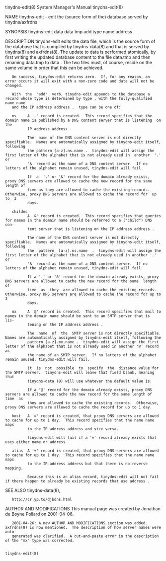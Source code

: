 tinydns-edit(8)                                               System Manager's Manual                                              tinydns-edit(8)

NAME
       tinydns-edit - edit the (source form of the) database served by tinydns/axfrdns

SYNOPSIS
       tinydns-edit data data.tmp add type name address

DESCRIPTION
       tinydns-edit  edits  the  data  file,  which  is  the source form of the database that is compiled by tinydns-data(8) and that is served by
       tinydns(8) and axfrdns(8).  The update to data is performed atomically, by first writing the updated database content to the file  data.tmp
       and then renaming data.tmp to data .  The two files must, of course, reside on the same volume in order that this can be achieved.

       On success, tinydns-edit returns zero.  If, for any reason, an error occurs it will exit with a non-zero code and data will not be changed.

       With  the  "add"  verb, tinydns-edit appends to the database a record whose type is determined by type , with the fully-qualified name name
       and the IP address address .  type can be one of:

       ns     A '.' record is created.  This record specifies that the domain name is published by a DNS content server that is listening  on  the
              IP address address .

              The  name of the DNS content server is not directly specifiable.  Names are automatically assigned by tinydns-edit itself, following
              the pattern [a-z].ns.name .  tinydns-edit will assign the first letter of the alphabet that is not already used in  another  '.'  or
              '&' record as the name of a DNS content server.  If no letters of the alphabet remain unused, tinydns-edit will fail.

              If  a  '.' or '&' record for the domain already exists, proxy DNS servers are allowed to cache the new record for the same length of
              time as they are allowed to cache the existing records.  Otherwise, proxy DNS servers are allowed to cache the record for  up  to  3
              days.

       childns
              A '&' record is created.  This record specifies that queries for names in the domain name should be referred to a ("child") DNS con‐
              tent server that is listening on the IP address address .

              The name of the DNS content server is not directly specifiable.  Names are automatically assigned by tinydns-edit itself,  following
              the  pattern  [a-z].ns.name  .  tinydns-edit will assign the first letter of the alphabet that is not already used in another '.' or
              '&' record as the name of a DNS content server.  If no letters of the alphabet remain unused, tinydns-edit will fail.

              If a '.' or '&' record for the domain already exists, proxy DNS servers are allowed to cache the new record for the same  length  of
              time  as  they  are allowed to cache the existing records.  Otherwise, proxy DNS servers are allowed to cache the record for up to 3
              days.

       mx     A '@' record is created.  This record specifies that mail to names in the domain name should be sent to an SMTP server that is  lis‐
              tening on the IP address address .

              The  name  of  the  SMTP server is not directly specifiable.  Names are automatically assigned by tinydns-edit itself, following the
              pattern [a-z].mx.name .  tinydns-edit will assign the first letter of the alphabet that is not already used in another '@' record as
              the name of an SMTP server.  If no letters of the alphabet remain unused, tinydns-edit will fail.

              It  is  not  possible  to  specify  the  distance value for the SMTP server.  tinydns-edit will leave that field blank, meaning that
              tinydns-data (8) will use whatever the default value is.

              If a '@' record for the domain already exists, proxy DNS servers are allowed to cache the new record for the same length of time  as
              they are allowed to cache the existing records.  Otherwise, proxy DNS servers are allowed to cache the record for up to 1 day.

       host   A '=' record is created, that proxy DNS servers are allowed to cache for up to 1 day.  This record specifies that the name name maps
              to the IP address address and vice versa.

              tinydns-edit will fail if a '=' record already exists that uses either name or address .

       alias  A '+' record is created, that proxy DNS servers are allowed to cache for up to 1 day.  This record specifies that the name name maps
              to the IP address address but that there is no reverse mapping.

              Because this is an alias record, tinydns-edit will not fail if there happen to already be existing records that use address .

SEE ALSO
       tinydns-data(8),

       http://cr.yp.to/djbdns.html

AUTHOR AND MODIFICATIONS
       This manual page was created by Jonathan de Boyne Pollard on 2001-04-06.

       2001-04-26: A new AUTHOR AND MODIFICATIONS section was added.  axfrdns(8) is now mentioned.  The description of how server names were auto-
       generated was clarified.  A cut-and-paste error in the description of the "mx" type was corrected.

                                                                                                                                   tinydns-edit(8)
